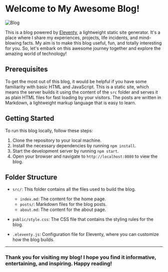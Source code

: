 # Welcome to My Awesome Blog!

![Blog](https://cloud-169dg92id-hack-club-bot.vercel.app/0indie_dev_blog_illustration.jpeg)

This is a blog powered by [Eleventy](https://www.11ty.dev/), a lightweight static site generator. It's a place where I share my experiences, projects, life incidents, and mind-blowing facts. My aim is to make this blog useful, fun, and totally interesting for you. So, let's embark on this awesome journey together and explore the amazing world of technology!

## Prerequisites

To get the most out of this blog, it would be helpful if you have some familiarity with basic HTML and JavaScript. This is a static site, which means the server builds it using the content of the `src` folder and serves it as plain HTML files for fast loading by your visitors. The posts are written in Markdown, a lightweight markup language that is easy to learn.

## Getting Started

To run this blog locally, follow these steps:

1. Clone the repository to your local machine.
2. Install the necessary dependencies by running `npm install`.
3. Start the development server by running `npm start`.
4. Open your browser and navigate to `http://localhost:8080` to view the blog.

## Folder Structure

- `src/`: This folder contains all the files used to build the blog.
  - `index.md`: The content for the home page.
  - `posts/`: Markdown files for the blog posts.
  - `about.md`: The content for the about page.

- `public/style.css`: The CSS file that contains the styling rules for the blog.

- `.eleventy.js`: Configuration file for Eleventy, where you can customize how the blog builds.


---

### Thank you for visiting my blog! I hope you find it informative, entertaining, and inspiring. Happy reading!
